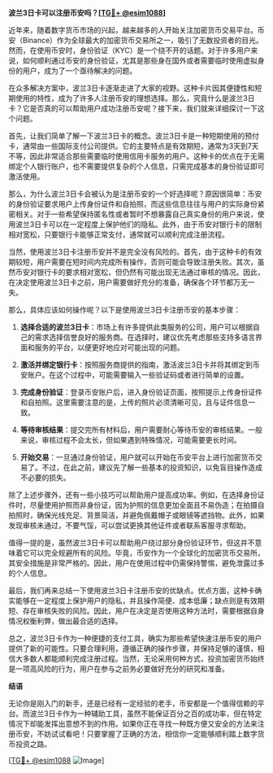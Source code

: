 **波兰3日卡可以注册币安吗？[[TG💪+ @esim1088](https://t.me/s/esim1088)]**

近年来，随着数字货币市场的兴起，越来越多的人开始关注加密货币交易平台。币安（Binance）作为全球最大的加密货币交易所之一，吸引了无数投资者的目光。然而，在使用币安时，身份验证（KYC）是一个绕不开的话题。对于许多用户来说，如何顺利通过币安的身份验证，尤其是那些身在国外或者需要临时使用虚拟身份的用户，成为了一个亟待解决的问题。

在众多解决方案中，波兰3日卡逐渐走进了大家的视野。这种卡片因其便捷性和短期使用的特性，成为了许多人注册币安的理想选择。那么，究竟什么是波兰3日卡？它是否真的可以帮助用户成功注册币安呢？接下来，我们就来详细探讨一下这个问题。

首先，让我们简单了解一下波兰3日卡的概念。波兰3日卡是一种短期使用的预付卡，通常由一些国际支付公司提供。它的主要特点是有效期短，通常为3天到7天不等，因此非常适合那些需要临时使用信用卡服务的用户。这种卡的优点在于无需绑定个人银行账户，也不需要提供复杂的个人信息，只需完成基本的身份验证即可激活使用。

那么，为什么波兰3日卡会被认为是注册币安的一个好选择呢？原因很简单：币安的身份验证要求用户上传身份证件和自拍照，而这些信息往往与用户的实际身份紧密相关。对于一些希望保持匿名性或者暂时不想暴露自己真实身份的用户来说，使用波兰3日卡可以在一定程度上保护他们的隐私。此外，由于币安对银行卡的限制相对宽松，只要银行卡能够正常支付，通常就可以顺利完成注册流程。

当然，使用波兰3日卡注册币安并不是完全没有风险的。首先，由于这种卡的有效期较短，用户需要在短时间内完成所有操作，否则可能会导致注册失败。其次，虽然币安对银行卡的要求相对宽松，但仍然有可能出现无法通过审核的情况。因此，在决定使用波兰3日卡之前，用户需要做好充分的准备，确保各个环节都万无一失。

那么，具体应该如何操作呢？以下是使用波兰3日卡注册币安的基本步骤：

1. **选择合适的波兰3日卡**：市场上有许多提供此类服务的公司，用户可以根据自己的需求选择信誉良好的服务商。在选择时，建议优先考虑那些支持多语言界面和服务的平台，以便更好地应对可能出现的问题。

2. **激活并绑定银行卡**：按照服务商提供的指南，激活波兰3日卡并将其绑定到币安账户。在这个过程中，可能需要输入一些验证码或者进行简单的设置。

3. **完成身份验证**：登录币安账户后，进入身份验证页面，按照提示上传身份证件和自拍照。这里需要注意的是，上传的照片必须清晰可见，且与证件信息一致。

4. **等待审核结果**：提交完所有材料后，用户需要耐心等待币安的审核结果。一般来说，审核过程不会太长，但如果遇到特殊情况，可能需要更长时间。

5. **开始交易**：一旦通过身份验证，用户就可以开始在币安平台上进行加密货币交易了。不过，在此之前，建议先了解一些基本的投资知识，以免盲目操作造成不必要的损失。

除了上述步骤外，还有一些小技巧可以帮助用户提高成功率。例如，在选择身份证件时，尽量使用护照而非身份证，因为护照的信息更加全面且不易伪造；在拍摄自拍照时，确保光线充足、背景简洁，并避免佩戴帽子或眼镜等遮挡物。此外，如果发现审核未通过，不要气馁，可以尝试更换其他证件或者联系客服寻求帮助。

值得一提的是，虽然波兰3日卡可以帮助用户绕过部分身份验证环节，但这并不意味着它可以完全规避所有的风险。毕竟，币安作为一个全球化的加密货币交易所，其安全措施是非常严格的。因此，用户在使用过程中仍需保持警惕，避免泄露过多的个人信息。

最后，我们再来总结一下使用波兰3日卡注册币安的优缺点。优点方面，这种卡确实能够在一定程度上保护用户的隐私，并且操作简便、成本低廉；缺点则是有效期短、存在审核失败的风险。因此，用户在决定是否使用这种方法时，需要根据自身情况权衡利弊，做出最合适的选择。

总之，波兰3日卡作为一种便捷的支付工具，确实为那些希望快速注册币安的用户提供了新的可能性。只要合理利用，遵循正确的操作步骤，并保持足够的谨慎，相信大多数人都能顺利完成注册过程。当然，无论采用何种方式，投资加密货币始终是一项高风险的行为，用户在参与之前务必要做好充分的研究和准备。

**结语**

无论你是刚入门的新手，还是已经有一定经验的老手，币安都是一个值得信赖的平台。而波兰3日卡作为一种辅助工具，虽然不能保证百分之百的成功率，但在特定情况下却能发挥出意想不到的作用。如果你正在寻找一种既方便又安全的方法来注册币安，不妨试试看吧！只要掌握了正确的方法，相信你一定能够顺利踏上数字货币投资之路。

[[TG💪+ @esim1088](https://t.me/s/esim1088) ![Image](https://i.postimg.cc/4NQfJmqS/Snipaste-2025-05-13-00-14-12.png)]